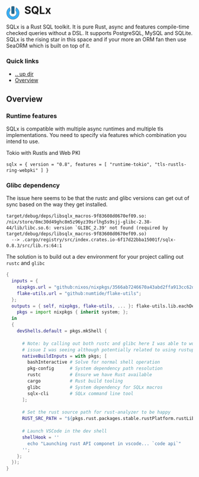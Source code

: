 # SQLx <img style="margin: 6px 13px 0px 0px" align="left" src="../../../../../data/images/logo_36x36.png" />

SQLx is a Rust SQL toolkit. It is pure Rust, async and features compile-time checked queries without 
a DSL. It supports PostgreSQL, MySQL and SQLite. SQLx is the rising star in this space and if your 
more an ORM fan then use SeaORM which is built on top of it.

### Quick links
* [.. up dir](..)
* [Overview](#overview)

## Overview

### Runtime features
SQLx is compatible with multiple async runtimes and multiple tls implementations. You need to specify 
via features which combination you intend to use.

Tokio with Rustls and Web PKI
```
sqlx = { version = "0.8", features = [ "runtime-tokio", "tls-rustls-ring-webpki" ] }
```

### Glibc dependency
The issue here seems to be that the rustc and glibc versions can get out of sync based on the way 
they get installed.
```
target/debug/deps/libsqlx_macros-9f83608d0670ef09.so: /nix/store/8mc30d49ghc8m5z96yz39srlhg5s9sjj-glibc-2.38-44/lib/libc.so.6: version `GLIBC_2.39' not found (required by target/debug/deps/libsqlx_macros-9f83608d0670ef09.so)
  --> .cargo/registry/src/index.crates.io-6f17d22bba15001f/sqlx-0.8.3/src/lib.rs:64:1
```

The solution is to build out a dev environment for your project calling out `rustc` and `glibc`
```flake.nix
{
  inputs = {
    nixpkgs.url = "github:nixos/nixpkgs/3566ab7246670a43abd2ffa913cc62dad9cdf7d5";
    flake-utils.url = "github:numtide/flake-utils";
  };
  outputs = { self, nixpkgs, flake-utils, ... }: flake-utils.lib.eachDefaultSystem (system: let
    pkgs = import nixpkgs { inherit system; };
  in
  {
    devShells.default = pkgs.mkShell {

      # Note: by calling out both rustc and glibc here I was able to work around a GLIBC versioning 
      # issue I was seeing although potentially related to using rustup to install my system version.
      nativeBuildInputs = with pkgs; [
        bashInteractive # Solve for normal shell operation
        pkg-config      # System dependency path resolution
        rustc           # Ensure we have Rust available
        cargo           # Rust build tooling
        glibc           # System dependency for SQLx macros
        sqlx-cli        # SQLx command line tool
      ];

      # Set the rust source path for rust-analyzer to be happy
      RUST_SRC_PATH = "${pkgs.rust.packages.stable.rustPlatform.rustLibSrc}";

      # Launch VSCode in the dev shell
      shellHook = ''
        echo "Launching rust API componet in vscode... `code api`"
      '';
    };
  });
}
```
